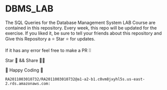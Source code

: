 # DBMS_LAB

The SQL Queries for the Database Management System LAB Course are contained in this repository. Every week, this repo will be updated for the exercise. If you liked it, be sure to tell your friends about this repository and  Give this Repository a ⭐️ Star ⭐️ for updates.

If it has any error feel free to make a PR ❕❕

Star 🌟 && Share 🤟🏻

🤍 Happy Coding 🤍


```
RA2011003010732/RA2011003010732@a1-a2-b1.c0vm8jxyhl5s.us-east-2.rds.amazonaws.com:
```
